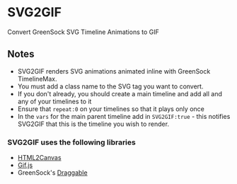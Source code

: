 # SVG2GIF
Convert GreenSock SVG Timeline Animations to GIF

## Notes

* SVG2GIF renders SVG animations animated inline with GreenSock TimelineMax.
* You must add a class name to the SVG tag you want to convert.
* If you don't already, you should create a main timeline and add all and any of your timelines to it
* Ensure that ```repeat:0``` on your timelines so that it plays only once
* In the ```vars``` for the main parent timeline add in ```SVG2GIF:true``` - this notifies SVG2GIF that this is the timeline you wish to render.

### SVG2GIF uses the following libraries
* [HTML2Canvas](https://github.com/niklasvh/html2canvas)
* [Gif.js](https://jnordberg.github.io/gif.js/)
* GreenSock's [Draggable](http://greensock.com/draggable)
